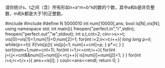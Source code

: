 请你统计s、t之间（含）所有形如n=a^m+b^k的数的个数，其中a和b是非负整数，m和k都是大于1的正整数。

#include<iostream>
#include<algorithm> 
#define N 5000010
int num[10000],ans;
bool is[N],vis[N];
using namespace std;
int main(){
	freopen("perfect.in","r",stdin);
	freopen("perfect.out","w",stdout);
	int s,t,cnt=2;
	cin>>s>>t;
	vis[0]=vis[1]=1;num[1]=0;num[2]=1;
	for(int i=2;i*i<=t;i++){
		long long p=i*i;
		while(p<=t){
			if(!vis[p]){
				vis[p]=1;
				num[++cnt]=p;
			}
			p*=i;
		}
	}
	sort(num+1,num+cnt+1);
	for(int i=1;i<=cnt;i++){
		for(int j=i;j<=cnt&&num[i]+num[j]<=t;j++){
			is[num[i]+num[j]]=1;
		}
	}
	for(int i=s;i<=t;i++){
		ans+=is[i];
	}
	cout<<ans<<endl;
	return 0;
}